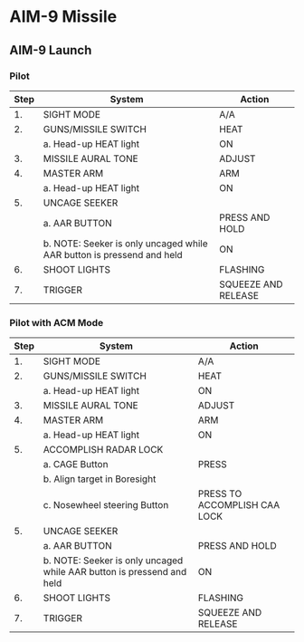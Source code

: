 # AIM-9 Missile

## AIM-9 Launch

### Pilot

| Step | System                                                                | Action              |
|------|-----------------------------------------------------------------------|---------------------|
| 1.   | SIGHT MODE                                                            | A/A                 |
| 2.   | GUNS/MISSILE SWITCH                                                   | HEAT                |
|      | a. Head-up HEAT light                                                 | ON                  |
| 3.   | MISSILE AURAL TONE                                                    | ADJUST              |
| 4.   | MASTER ARM                                                            | ARM                 |
|      | a. Head-up HEAT light                                                 | ON                  |
| 5.   | UNCAGE SEEKER                                                         |                     |
|      | a. AAR BUTTON                                                         | PRESS AND HOLD      |
|      | b. NOTE: Seeker is only uncaged while AAR button is pressend and held | ON                  |
| 6.   | SHOOT LIGHTS                                                          | FLASHING            |
| 7.   | TRIGGER                                                               | SQUEEZE AND RELEASE |

### Pilot with ACM Mode

| Step | System                                                                | Action                       |
|------|-----------------------------------------------------------------------|------------------------------|
| 1.   | SIGHT MODE                                                            | A/A                          |
| 2.   | GUNS/MISSILE SWITCH                                                   | HEAT                         |
|      | a. Head-up HEAT light                                                 | ON                           |
| 3.   | MISSILE AURAL TONE                                                    | ADJUST                       |
| 4.   | MASTER ARM                                                            | ARM                          |
|      | a. Head-up HEAT light                                                 | ON                           |
| 5.   | ACCOMPLISH RADAR LOCK                                                 |                              |
|      | a. CAGE Button                                                        | PRESS                        |
|      | b. Align target in Boresight                                          |                              |
|      | c. Nosewheel steering Button                                          | PRESS TO ACCOMPLISH CAA LOCK |
| 5.   | UNCAGE SEEKER                                                         |                              |
|      | a. AAR BUTTON                                                         | PRESS AND HOLD               |
|      | b. NOTE: Seeker is only uncaged while AAR button is pressend and held | ON                           |
| 6.   | SHOOT LIGHTS                                                          | FLASHING                     |
| 7.   | TRIGGER                                                               | SQUEEZE AND RELEASE          |
